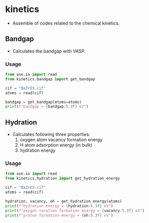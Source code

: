 # kinetics
* Assemble of codes related to the chemical kinetics.

## Bandgap
* Calculates the bandgap with VASP.

### Usage
```python
from ase.io import read
from kinetics.bandgap import get_bandgap

cif = "BaZrO3.cif"
atoms = read(cif)

bandgap = get_bandgap(atoms=atoms)
print(f"bandgap = {bandgap:5.3f} eV")
```

## Hydration
* Calculates following three properties:
  1. oxygen atom vacancy formation energy
  2. H atom adsorption energy (in bulk)
  3. hydration energy

### Usage
```python
from ase.io import read
from kinetics.hydration import get_hydration_energy

cif = "BaZrO3.cif"
atoms = read(cif)

hydration, vacancy, oh = get_hydration_energy(atoms)
print(f"hydration energy = {hydration:5.3f} eV")
print(f"oxygen vacation formation energy = {vacancy:5.3f} eV")
print(f"proton formation energy = {oh:5.3f} eV")
```
